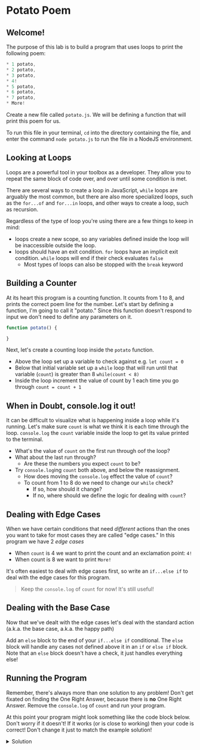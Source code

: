 # Potato Poem

## Welcome!

The purpose of this lab is to build a program that uses loops to print the following poem:

```js
* 1 potato,
* 2 potato,
* 3 potato,
* 4!
* 5 potato,
* 6 potato,
* 7 potato,
* More!
```

Create a new file called `potato.js`. We will be defining a function that will print this poem for us.

To run this file in your terminal, `cd` into the directory containing the file, and enter the command `node potato.js` to run the file in a NodeJS environment.

## Looking at Loops

Loops are a powerful tool in your toolbox as a developer. They allow you to repeat the same block of code over, and over until some condition is met.

There are several ways to create a loop in JavaScript, `while` loops are arguably the most common, but there are also more specialized loops, such as the `for...of` and `for...in` loops, and other ways to create a loop, such as recursion.

Regardless of the type of loop you're using there are a few things to keep in mind:

- loops create a new scope, so any variables defined inside the loop will be inaccessible outside the loop.
- loops should have an exit condition. `for` loops have an implicit exit condition. `while` loops will end if their check evaluates `false`
  - Most types of loops can also be stopped with the `break` keyword

## Building a Counter

At its heart this program is a counting function. It counts from 1 to 8, and prints the correct poem line for the number. Let's start by defining a function, I'm going to call it "potato." Since this function doesn't respond to input we don't need to define any parameters on it.

```js
function potato() {

}
```

Next, let's create a counting loop inside the `potato` function.

- Above the loop set up a variable to check against e.g. `let count = 0`
- Below that initial variable set up a `while` loop that will run until that variable (`count`) is greater than 8 `while(count < 8)`
- Inside the loop increment the value of count by 1 each time you go through `count = count + 1`

## When in Doubt, console.log it out!

It can be difficult to visualize what is happening inside a loop while it's running.  Let's make sure `count` is what we think it is each time through the loop. `console.log` the `count` variable inside the loop to get its value printed to the terminal.

- What's the value of `count` on the first run through oof the loop?
- What about the last run through?
  - Are these the numbers you expect `count` to be?
- Try `console.log`ing `count` both above, and below the reassignment.
  - How does moving the `console.log` effect the value of `count`?
  - To count from 1 to 8 do we need to change our `while` check?
    - If so, how should it change?
    - If no, where should we define the logic for dealing with `count`?

## Dealing with Edge Cases

When we have certain conditions that need *different* actions than the ones you want to take for most cases they are called "edge cases." In this program we have 2 *edge cases*

- When `count` is 4 we want to print the count and an exclamation point: `4!`
- When count is 8 we want to print `More!`

It's often easiest to deal with edge cases first, so write an `if...else if` to deal with the edge cases for this program.

> Keep the `console.log` of `count` for now! It's still useful!

## Dealing with the Base Case

Now that we've dealt with the edge cases let's deal with the standard action (a.k.a. the base case, a.k.a. the happy path)

Add an `else` block to the end of your `if...else if` conditional. The `else` block will handle any cases not defined above it in an `if` or `else if` block. Note that an `else` block doesn't have a check, it just handles everything else!

## Running the Program

Remember, there's always more than one solution to any problem! Don't get fixated on finding the One Right Answer, because there is **no** One Right Answer. Remove the `console.log` of `count` and run your program.

At this point your program might look something like the code block below. Don't worry if it doesn't! If it works (or is close to working) then your code is correct! Don't change it just to match the example solution!

<details>
<summary>Solution</summary>
<div>

```js
function potato() {
  let count = 0

  while(count < 8) {
    count = count + 1

    if(count === 8) {
      console.log("More!")
    } else if (count === 4) {
      console.log("4!")
    } else {
      console.log(count + " potato,")
    }
  }
}

potato()
```
</div>
</details>